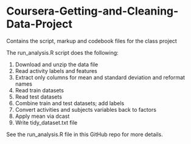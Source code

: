 # Coursera-Getting-and-Cleaning-Data-Project
Contains the script, markup and codebook files for the class project

The run_analysis.R script does the following:
1. Download and unzip the data file
2. Read activity labels and features
3. Extract only columns for mean and standard deviation and reformat names
4. Read train datasets
5. Read test datasets
6. Combine train and test datasets; add labels
7. Convert activities and subjects variables back to factors
8. Apply mean via dcast
9. Write tidy_dataset.txt file

See the run_analysis.R file in this GitHub repo for more details.
